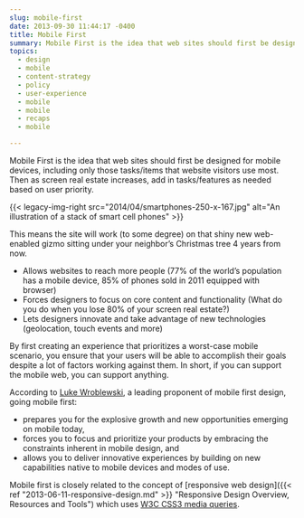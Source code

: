 ```yaml
---
slug: mobile-first
date: 2013-09-30 11:44:17 -0400
title: Mobile First
summary: Mobile First is the idea that web sites should first be designed for mobile devices, including only those tasks/items that website visitors use most. Then as screen real estate increases, add in tasks/features as needed based on user priority. This means the site
topics:
  - design
  - mobile
  - content-strategy
  - policy
  - user-experience
  - mobile
  - mobile
  - recaps
  - mobile

---
```


Mobile First is the idea that web sites should first be designed for mobile devices, including only those tasks/items that website visitors use most. Then as screen real estate increases, add in tasks/features as needed based on user priority.

{{< legacy-img-right src="2014/04/smartphones-250-x-167.jpg" alt="An illustration of a stack of smart cell phones" >}}

This means the site will work (to some degree) on that shiny new web-enabled gizmo sitting under your neighbor’s Christmas tree 4 years from now.

  * Allows websites to reach more people (77% of the world’s population has a mobile device, 85% of phones sold in 2011 equipped with browser)
  * Forces designers to focus on core content and functionality (What do you do when you lose 80% of your screen real estate?)
  * Lets designers innovate and take advantage of new technologies (geolocation, touch events and more)

By first creating an experience that prioritizes a worst-case mobile scenario, you ensure that your users will be able to accomplish their goals despite a lot of factors working against them. In short, if you can support the mobile web, you can support anything.

According to <a href="http://www.lukew.com/resources/mobile_first.asp" rel="nofollow">Luke Wroblewski</a>, a leading proponent of mobile first design, going mobile first:

  * prepares you for the explosive growth and new opportunities emerging on mobile today,
  * forces you to focus and prioritize your products by embracing the constraints inherent in mobile design, and
  * allows you to deliver innovative experiences by building on new capabilities native to mobile devices and modes of use.

Mobile first is closely related to the concept of [responsive web design]({{< ref "2013-06-11-responsive-design.md" >}} "Responsive Design Overview, Resources and Tools") which uses <a href="http://en.wikipedia.org/wiki/Cascading_Style_Sheets#CSS3" rel="nofollow">W3C CSS3 media queries</a>.
